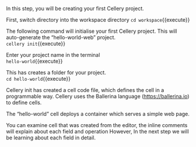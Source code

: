In this step, you will be creating your first Cellery project.

First, switch directory into the workspace directory
`cd workspace`{{execute}}

The following command will initialise your first Cellery project. This will auto-generate the “hello-world-web” project.  
`cellery init`{{execute}}

Enter your project name in the terminal  
`hello-world`{{execute}}

This has creates a folder for your project.  
`cd hello-world`{{execute}}

Cellery init has created a cell code file, which defines the cell in a programmable way. Cellery uses the Ballerina language (https://ballerina.io) to define cells.

The “hello-world” cell deploys a container which serves a simple web page.

You can examine cell that was created from the editor, the inline comments will explain about each field and operation However, In the next step we will be learning about each field in detail.
